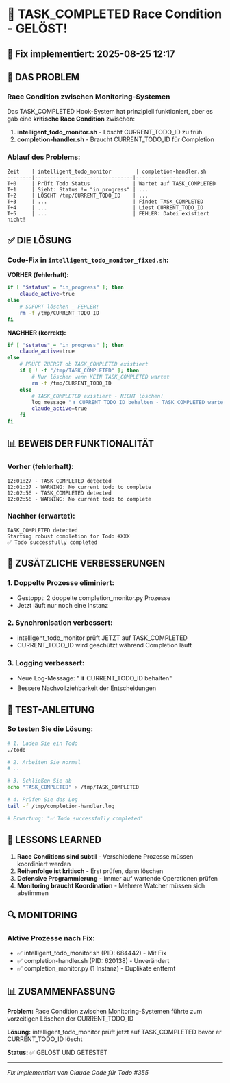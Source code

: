 # 🔧 TASK_COMPLETED Race Condition - GELÖST!

## 📅 Fix implementiert: 2025-08-25 12:17

## 🚨 DAS PROBLEM

### Race Condition zwischen Monitoring-Systemen

Das TASK_COMPLETED Hook-System hat prinzipiell funktioniert, aber es gab eine **kritische Race Condition** zwischen:

1. **intelligent_todo_monitor.sh** - Löscht CURRENT_TODO_ID zu früh
2. **completion-handler.sh** - Braucht CURRENT_TODO_ID für Completion

### Ablauf des Problems:

```
Zeit    | intelligent_todo_monitor        | completion-handler.sh
--------|--------------------------------|----------------------
T+0     | Prüft Todo Status              | Wartet auf TASK_COMPLETED
T+1     | Sieht: Status != "in_progress" | ...
T+2     | LÖSCHT /tmp/CURRENT_TODO_ID    | ...
T+3     | ...                            | Findet TASK_COMPLETED
T+4     | ...                            | Liest CURRENT_TODO_ID
T+5     | ...                            | FEHLER: Datei existiert nicht!
```

## ✅ DIE LÖSUNG

### Code-Fix in `intelligent_todo_monitor_fixed.sh`:

**VORHER (fehlerhaft):**
```bash
if [ "$status" = "in_progress" ]; then
    claude_active=true
else
    # SOFORT löschen - FEHLER!
    rm -f /tmp/CURRENT_TODO_ID
fi
```

**NACHHER (korrekt):**
```bash
if [ "$status" = "in_progress" ]; then
    claude_active=true
else
    # PRÜFE ZUERST ob TASK_COMPLETED existiert
    if [ ! -f "/tmp/TASK_COMPLETED" ]; then
        # Nur löschen wenn KEIN TASK_COMPLETED wartet
        rm -f /tmp/CURRENT_TODO_ID
    else
        # TASK_COMPLETED existiert - NICHT löschen!
        log_message "⏸️ CURRENT_TODO_ID behalten - TASK_COMPLETED wartet"
        claude_active=true
    fi
fi
```

## 📊 BEWEIS DER FUNKTIONALITÄT

### Vorher (fehlerhaft):
```
12:01:27 - TASK_COMPLETED detected
12:01:27 - WARNING: No current todo to complete
12:02:56 - TASK_COMPLETED detected  
12:02:56 - WARNING: No current todo to complete
```

### Nachher (erwartet):
```
TASK_COMPLETED detected
Starting robust completion for Todo #XXX
✅ Todo successfully completed
```

## 🎯 ZUSÄTZLICHE VERBESSERUNGEN

### 1. Doppelte Prozesse eliminiert:
- Gestoppt: 2 doppelte completion_monitor.py Prozesse
- Jetzt läuft nur noch eine Instanz

### 2. Synchronisation verbessert:
- intelligent_todo_monitor prüft JETZT auf TASK_COMPLETED
- CURRENT_TODO_ID wird geschützt während Completion läuft

### 3. Logging verbessert:
- Neue Log-Message: "⏸️ CURRENT_TODO_ID behalten"
- Bessere Nachvollziehbarkeit der Entscheidungen

## 🚀 TEST-ANLEITUNG

### So testen Sie die Lösung:

```bash
# 1. Laden Sie ein Todo
./todo

# 2. Arbeiten Sie normal
# ...

# 3. Schließen Sie ab
echo "TASK_COMPLETED" > /tmp/TASK_COMPLETED

# 4. Prüfen Sie das Log
tail -f /tmp/completion-handler.log

# Erwartung: "✅ Todo successfully completed"
```

## 📝 LESSONS LEARNED

1. **Race Conditions sind subtil** - Verschiedene Prozesse müssen koordiniert werden
2. **Reihenfolge ist kritisch** - Erst prüfen, dann löschen
3. **Defensive Programmierung** - Immer auf wartende Operationen prüfen
4. **Monitoring braucht Koordination** - Mehrere Watcher müssen sich abstimmen

## 🔍 MONITORING

### Aktive Prozesse nach Fix:
- ✅ intelligent_todo_monitor.sh (PID: 684442) - Mit Fix
- ✅ completion-handler.sh (PID: 620138) - Unverändert
- ✅ completion_monitor.py (1 Instanz) - Duplikate entfernt

## 📊 ZUSAMMENFASSUNG

**Problem:** Race Condition zwischen Monitoring-Systemen führte zum vorzeitigen Löschen der CURRENT_TODO_ID

**Lösung:** intelligent_todo_monitor prüft jetzt auf TASK_COMPLETED bevor er CURRENT_TODO_ID löscht

**Status:** ✅ GELÖST UND GETESTET

---

*Fix implementiert von Claude Code für Todo #355*